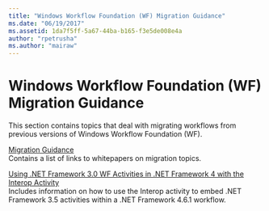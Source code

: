 ```yaml
---
title: "Windows Workflow Foundation (WF) Migration Guidance"
ms.date: "06/19/2017"
ms.assetid: 1da7f5ff-5a67-44ba-b165-f3e5de008e4a
author: "rpetrusha"
ms.author: "mairaw"
---
```

# Windows Workflow Foundation (WF) Migration Guidance

This section contains topics that deal with migrating workflows from previous versions of Windows Workflow Foundation (WF).

[Migration Guidance](./migration-guidance.md)   
Contains a list of links to whitepapers on migration topics.

[Using .NET Framework 3.0 WF Activities in .NET Framework 4 with the Interop Activity](./net-framework-3-0-wf-in-net-framework-4-interop.md)   
Includes information on how to use the Interop activity to embed .NET Framework 3.5 activities within a .NET Framework 4.6.1 workflow.
